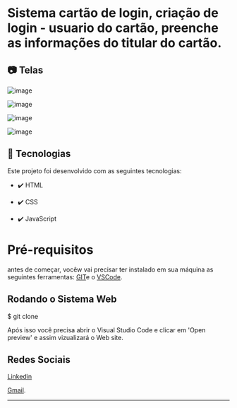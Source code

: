 # Sistema cartão de login, criação de login - usuario do cartão, preenche as informações do titular do cartão.

## 📷 Telas
![image](https://github.com/thaiscris24/cart-o-de-login/assets/114692153/7c33a507-ec98-4400-9aaf-b647df7e633f)

![image](https://github.com/thaiscris24/cart-o-de-login/assets/114692153/1c7fde7b-6991-48db-a3e3-3c758f1ccc63)

![image](https://github.com/thaiscris24/cart-o-de-login/assets/114692153/1c95d827-86ca-48fc-a8eb-f1476e826b71)

![image](https://github.com/thaiscris24/cart-o-de-login/assets/114692153/4de0b0b2-95ed-4b7e-9a43-36641e57e14b)



## 🚀 Tecnologias

Este projeto foi desenvolvido com as seguintes tecnologias:

- ✔️ HTML

- ✔️ CSS

- ✔️ JavaScript



# Pré-requisitos

antes de começar, vocêw vai precisar ter instalado em sua máquina as seguintes ferramentas: [GIT](https://git-scm.com/)e o [VSCode](https://code.visualstudio.com/download).

<h2> Rodando o Sistema Web </h2>
$ git clone <https://github.com/thaiscris24/Sistema_web-master>

Após isso você precisa abrir o Visual Studio Code e clicar em 'Open preview' e assim vizualizará o Web site.



## Redes Sociais

[Linkedin](https://www.linkedin.com/in/thais-cristina-40b312179/)

[Gmail](Thaiscris556@gmail.com).


---
